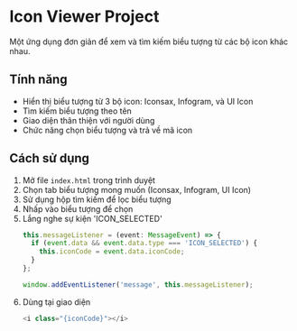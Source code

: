 # Icon Viewer Project

Một ứng dụng đơn giản để xem và tìm kiếm biểu tượng từ các bộ icon khác nhau.

## Tính năng

- Hiển thị biểu tượng từ 3 bộ icon: Iconsax, Infogram, và UI Icon
- Tìm kiếm biểu tượng theo tên
- Giao diện thân thiện với người dùng
- Chức năng chọn biểu tượng và trả về mã icon

## Cách sử dụng

1. Mở file `index.html` trong trình duyệt
2. Chọn tab biểu tượng mong muốn (Iconsax, Infogram, UI Icon)
3. Sử dụng hộp tìm kiếm để lọc biểu tượng
4. Nhấp vào biểu tượng để chọn
5. Lắng nghe sự kiện 'ICON_SELECTED'
    ```typescript
    this.messageListener = (event: MessageEvent) => {
      if (event.data && event.data.type === 'ICON_SELECTED') {
        this.iconCode = event.data.iconCode;
      }
    };
    
    window.addEventListener('message', this.messageListener);
    ```
6. Dùng tại giao diện 
    ```typescript
    <i class="{iconCode}"></i>
    ````

